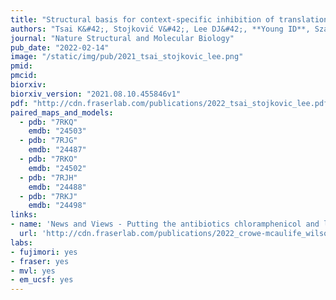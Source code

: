 ```yaml
---
title: "Structural basis for context-specific inhibition of translation by oxazolidinone antibiotics."
authors: "Tsai K&#42;, Stojković V&#42;, Lee DJ&#42;, **Young ID**, Szal T, Vazquez-Laslop N, Mankin AS, Fraser JS, Fujimori DG."
journal: "Nature Structural and Molecular Biology"
pub_date: "2022-02-14"
image: "/static/img/pub/2021_tsai_stojkovic_lee.png"
pmid:
pmcid:
biorxiv:
biorxiv_version: "2021.08.10.455846v1"
pdf: "http://cdn.fraserlab.com/publications/2022_tsai_stojkovic_lee.pdf"
paired_maps_and_models:
  - pdb: "7RKQ"
    emdb: "24503"
  - pdb: "7RJG"
    emdb: "24487"
  - pdb: "7RKO"
    emdb: "24502"
  - pdb: "7RJH"
    emdb: "24488"
  - pdb: "7RKJ"
    emdb: "24498"
links:
- name: 'News and Views - Putting the antibiotics chloramphenicol and linezolid into context'
  url: 'http://cdn.fraserlab.com/publications/2022_crowe-mcaulife_wilson.pdf'
labs:
- fujimori: yes
- fraser: yes
- mvl: yes
- em_ucsf: yes
---
```

